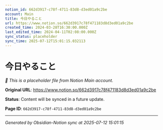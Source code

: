 ```yaml
---
notion_id: 662d3917-c78f-4711-83d8-d3ed01a9c2be
account: Main
title: 今日やること
url: https://www.notion.so/662d3917c78f471183d8d3ed01a9c2be
created_time: 2024-03-28T16:30:00.000Z
last_edited_time: 2024-04-11T02:08:00.000Z
sync_status: placeholder
sync_time: 2025-07-12T15:01:15.032113
---
```


# 今日やること

*🔄 This is a placeholder file from Notion Main account.*

**Original URL**: https://www.notion.so/662d3917c78f471183d8d3ed01a9c2be

**Status**: Content will be synced in a future update.

**Page ID**: `662d3917-c78f-4711-83d8-d3ed01a9c2be`

---

*Generated by Obsidian-Notion sync at 2025-07-12 15:01:15*
